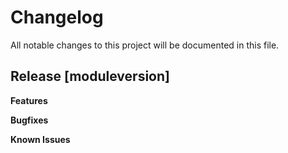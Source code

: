# Changelog

All notable changes to this project will be documented in this file.

## Release [moduleversion]

**Features**

**Bugfixes**

**Known Issues**
